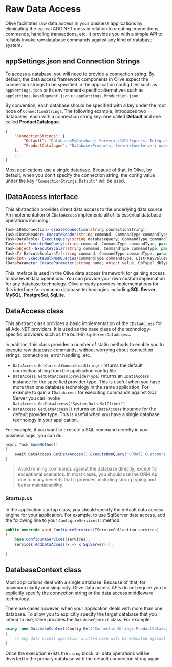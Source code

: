 # Raw Data Access
Olive facilitates raw data access in your business applications by eliminating the typical ADO.NET mess in relation to creating connections, commands, handling transactions, etc. It provides you with a simple API to reliably invoke raw database commands against any kind of database system.

## appSettings.json and Connection Strings
To access a database, you will need to provide a connection string. By default, the data access framework components in Olive expect the connection strings to be specified in the application config files such as `appSettings.json` or its environment-specific alternatives such as `appSettings.Development.json` or `appSettings.Production.json`.

By convention, each database should be specified with a key under the root node of `ConnectionStrings`.
The following example, introduces two databases, each with a connection string key: one called **Default** and one called **ProductCatalogue**.  

```json
{
    "ConnectionStrings": {
        "Default": "Database=MyDatabase; Server=.\\SQLExpress; Integrated Security=SSPI; MultipleActiveResultSets=True;",
        "ProductCatalogue": "Database=Products; Server=SomeServer; user=sa; password=1234566; MultipleActiveResultSets=True;"
    },
    ...
}
```
Most applications use a single database. Because of that, in Olive, by default, when you don't specify the connection string, the config value under the key `"ConnectionStrings:Default"` will be used. 


## IDataAccess interface
This abstraction provides direct data access to the underlying data source. An implementation of `IDataAccess` implements all of its essential database operations including:
```csharp
Task<IDbConnection> CreateConnection(string connectionString);
Task<IDataReader> ExecuteReader(string command, CommandType commandType, params IDataParameter[] @params);
Task<DataTable> ExecuteQuery(string databaseQuery, CommandType commandType, params IDataParameter[] @params);
Task<int> ExecuteNonQuery(string command, CommandType commandType, params IDataParameter[] @params);
Task<object> ExecuteScalar(string command, CommandType commandType, params IDataParameter[] @params);
Task<T> ExecuteScalar<T>(string command, CommandType commandType, params IDataParameter[] @params);
Task<int> ExecuteBulkNonQueries(CommandType commandType, List<KeyValuePair<string, IDataParameter[]>> commands);
IDataParameter CreateParameter(string name, object value, DbType? dbType);
```

This inteface is used in the Olive data access framework for gaining access to low level data operations. You can provide your own custom implemation for any database technology. Olive already provides implementations for this interface for common database technologies including **SQL Server**, **MySQL**, **PostgreSql**, **SqLite**.

## DataAccess class
This abstract class provides a basic implementation of the `IDataAccess` for all Ado.NET providers. It is used as the base class of the technology-specific providers such as the built-in `SqlServerDataAccess`. 

In addition, this class provides a number of static methods to enable you to execute raw database commands, without worrying about connection strings, connections, error handling, etc.

- `DataAccess.GetCurrentConnectionString()` returns the default connection string from the application config file.
- `DataAccess.GetDataAccess(providerType)` returns an `IDataAccess` instance for the specified provider type. This is useful when you have more than one database technology in the same application. For example to gain a `IDataAccess` for executing commands against SQL Server you can invoke `DataAccess.GetDataAccess("System.Data.SqlClient")`
- `DataAccess.GetDataAccess()` returns an `IDataAccess` instance for the default provider type. This is useful when you have a single database technology in your application.

For example, if you want to execute a SQL command directly in your business logic, you can do:
```csharp
async Task SomeMethod()
{
    await DataAccess.GetDataAccess().ExecuteNonQuery("UPDATE Customers SET IsArchived = 1");
}
```
> Avoid running commands against the database directly, except for exceptional scenarios. In most cases, you should use the ORM Api due to many benefits that it provides, including strong typing and better maintainability.

### Startup.cs
In the application startup class, you should specify the default data access engine for your application. For example, to use SqlServer data access, add the following line to your `ConfigureServices()` method.

```csharp
public override void ConfigureServices(IServiceCollection services)
{
    base.ConfigureServices(services);
    services.AddDataAccess(x => x.SqlServer());
    ...
}
```

## DatabaseContext class
Most applications deal with a single database. Because of that, for maximum clarity and simplicity, Olive data access APIs do not require you to explicitly specify the connection string or the data access middleware technology.

There are cases however, when your application deals with more than one database. To allow you to explicitly specify the target database that you intend to use, Olive provides the `DatabaseContext` class. For example:

```csharp
using (new DatabaseContext(Config.Get("ConnectionStrings:ProductCatalogue")))
{
    // Any data access operation written here will be executed against that database.
}
```
Once the execution exists the `using` block, all data operations will be diverted to the primary database with the default connection string again.

